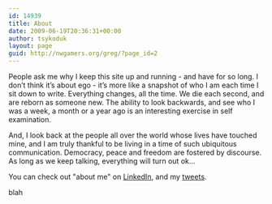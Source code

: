 ```yaml
---
id: 14939
title: About
date: 2009-06-19T20:36:31+00:00
author: tsykoduk
layout: page
guid: http://nwgamers.org/greg/?page_id=2
---
```

People ask me why I keep this site up and running - and have for so long. I don’t think it’s about ego - it’s more like a snapshot of who I am each time I sit down to write. Everything changes, all the time. We die each second, and are reborn as someone new. The ability to look backwards, and see who I was a week, a month or a year ago is an interesting exercise in self examination.

And, I look back at the people all over the world whose lives have touched mine, and I am truly thankful to be living in a time of such ubiquitous communication. Democracy, peace and freedom are fostered by discourse. As long as we keep talking, everything will turn out ok…  

You can check out "about me" on <a href="http://www.linkedin.com/in/gregnokes/">LinkedIn</a>, and my <a href="https://twitter.com/tsykoduk">tweets</a>.

blah
